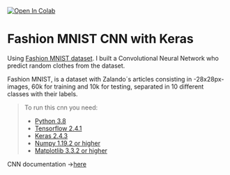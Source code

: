 [![Open In Colab](https://colab.research.google.com/assets/colab-badge.svg)](https://colab.research.google.com/drive/1LkvX3tFIRbeJgJ9eZ42evVsag9nC5wsq?usp=sharing)
# Fashion MNIST CNN with Keras
Using [Fashion MNIST dataset](https://github.com/zalandoresearch/fashion-mnist "Fashion MNIST dataset"). I built a Convolutional Neural Network who predict random clothes from the dataset. 

Fashion MNIST, is a dataset with Zalando´s articles consisting in -28x28px- images, 60k for training and 10k for testing, separated in 10 different classes with their labels.

> To run this cnn you need:
>- [Python 3.8](https://www.python.org/downloads/windows/ "Python 3.8")
>- [Tensorflow 2.4.1](https://www.tensorflow.org/install?hl=es-419 "Tensorflow 2.4.1")
>- [Keras 2.4.3](https://keras.io/ "Keras 2.4.3")
> - [Numpy 1.19.2 or higher](https://numpy.org/devdocs/release/1.19.2-notes.html "Numpy 1.19.2 or higher")
> - [Matplotlib 3.3.2 or higher](https://matplotlib.org/stable/faq/troubleshooting_faq.html "Matplotlib 3.3.2 or higher")

CNN documentation ->[here](http://nooot.co/text/Articles%20and%20videos%20to%20understand%20how%20a%20cnn%20works)


